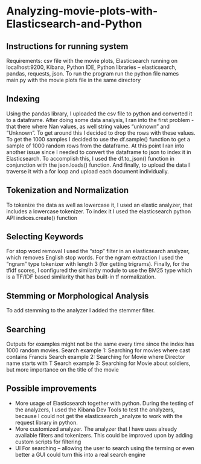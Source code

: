 # Analyzing-movie-plots-with-Elasticsearch-and-Python

## Instructions for running system 
Requirements: csv file with the movie plots, Elasticsearch running on localhost:9200, Kibana, Python IDE, Python libraries – elasticsearch, pandas, requests, json.
To run the program run the python file names main.py with the movie plots file in the same directory 

## Indexing
Using the pandas library, I uploaded the csv file to python and converted it to a dataframe. After doing some data analysis, I ran into the first problem - that there where Nan values, as well string values “unknown” and “Unknown”. To get around this I decided to drop the rows with these values. To get the  1000 samples I decided to use the df.sample() function to get a sample of 1000 random rows from the dataframe. At this point I ran into another issue since I needed to convert the dataframe to json to index it in Elasticsearch. To accomplish this, I used the df.to_json() function in conjunction with the json.loads() function. And finally, to upload the data I traverse it with a for loop and upload each document individually.

## Tokenization and Normalization
To tokenize the data as well as lowercase it, I used an elastic analyzer, that includes a lowercase tokenizer. To index it I used the elasticsearch python API indices.create() function

## Selecting Keywords

For stop word removal I used the “stop” filter in an elasticsearch analyzer, which removes English stop words. For the ngram extraction I used the “ngram” type tokenizer with length 3 (for getting trigrams). Finally, for the tfidf scores, I configured the similarity module to use the BM25 type which is a TF/IDF based similarity that has built-in tf normalization.

## Stemming or Morphological Analysis 
To add stemming to the analyzer I added the stemmer filter.

## Searching 
Outputs for examples might not be the same every time since the index has 1000 random movies.
Search example 1: Searching for movies where cast contains Francis
Search example 2: Searching for Movie where Director name starts with T
Search example 3: Searching for Movie about soldiers, but more importance on the title of the movie
 
## Possible improvements
* More usage of Elasticsearch together with python. During the testing of the analyzers, I used the Kibana Dev Tools to test the analyzers, because I could not get the elasticsearch _analyze to work with the request library in python.
* More customized analyzer. The analyzer that I have uses already available filters and tokenizers. This could be improved upon by adding custom scripts for filtering
* UI For searching – allowing the user to search using the terming or even better a GUI could turn this into a real search engine
